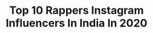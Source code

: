---
title: Top 10 Rappers Instagram Influencers In India In 2020
description: >-
  Find top rappers Instagram influencers in India in 2020. Most popular hashtags: #rap #song #rapper #music.
platform: Instagram
hits: 150
text_top: Identify the most popular Instagram influencers on inBeat.
text_bottom: Our platform holds 150 Instagram influencers like this in India for you to contact.
profiles:
  - username: "mr_rongpaz"
    fullname: >-
      Mayank Rongpaz Rawat
    bio: >-
      Rapper🎤 lyricist📝 film maker📽 Top36 Dil Hai Hindustani 2 Top40 Mtv Hustle New video Ainshu ka baras👇
    location: "India"
    followers: 10400
    engagement: 1991
    commentsToLikes: 0.026126
    id: ck5zy3txt96fx0i14tyrtvw78
    verified: false
    hashtags: "#long, #new, #mai, #song"
  - username: "mukktak"
    fullname: >-
      MukktaK
    bio: >-
      RAPPER For bookings & promotions - eventxperts@gmail.com Website - www.mukktakofficial.com
    location: "India"
    followers: 233555
    engagement: 575
    commentsToLikes: 0.023800
    id: ck5byq291pm910i11m9qp0uc8
    verified: true
    hashtags: "#rapmusic, #rapper, #newmusicalert, #femalerapper"
  - username: "varlisingh"
    fullname: >-
      Varli Singh
    bio: >-
      Entrepreneur.Actor.Rapper.Singer.Filmmaker Miles to go before I sleep 💫 Reels ~ @varlisreels ￼varlids@aol.com YouTube Varli.TV Stream OBSESSED
    location: "India"
    followers: 49345
    engagement: 238
    commentsToLikes: 0.086970
    id: ck8wejntne5g40j78tph1j29v
    verified: true
    hashtags: "#neverjudgeotherswithoutknowingtheirtruth"
  - username: "mack_the_rapperr"
    fullname: >-
      Mack-The Rapper
    bio: >-
      Indian Rapper || Swagger
    location: "India"
    followers: 20122
    engagement: 132
    commentsToLikes: 0.056323
    id: ck8t07fenr2lw0j78c8j9fdy7
    verified: false
    hashtags: "#sidneet, #sidneetforever, #siddharthnigam, #yoyo"
  - username: "luckyyadavartist"
    fullname: >-
      Lucky Yadav
    bio: >-
      Rapper | Musician | Performing Arts 🎬🎤 • TikTok 375k :- LuckyYadavArtist YouTube :- LuckyYadavMusic • Subscribe Now🔔 • 'Yaadan Teriyaan' Out Now 👇
    location: "India"
    followers: 7209
    engagement: 844
    commentsToLikes: 0.043649
    id: ck9wg8j95sasj0j78avt6c3gr
    verified: false
    hashtags: "#hairstyles, #yaadanteriyaanluckyyadav, #indorediaries, #love"
  - username: "djcarnivoremusic"
    fullname: >-
      Carnivore | BTOR
    bio: >-
      Dj / Producer / Rapper 👻: carnivore1594
    location: "India"
    followers: 12913
    engagement: 637
    commentsToLikes: 0.039991
    id: ck5hfljiny1ys0i11miy3s72q
    verified: false
    hashtags: "#dj, #festival, #music, #djcarnivore"
  - username: "twicexmomo"
    fullname: >-
      TWICE MOMO (모모)
    bio: >-
      𝐎𝐍𝐄 𝐈𝐍 𝐀 𝐌𝐈𝐋𝐋𝐈𝐎𝐍! Main Dancer | Vocalist | Rapper TWICE 모모 | 11.9.1996 ♡ est. #160101 Dm for paid promotions 📥
    location: "India"
    followers: 109958
    engagement: 298
    commentsToLikes: 0.003684
    id: ckf5vw2hdq3cq0j23chsvgpto
    verified: false
    hashtags: "#twice, #momo, #twice3, #twicexmomotv"
  - username: "onlyoneunprivate"
    fullname: >-
      onlyoneprivate (FAN ACCOUNT)
    bio: >-
      Our CEO #정제원 JUNG JAEWON A solo rapper‼️part time as an actor, producer, model✨ @onlyoneprivate @privateonlyofficial JAEWON VIRTUAL CONCERT⤵️
    location: "India"
    followers: 21299
    engagement: 824
    commentsToLikes: 0.010212
    id: ckap0fxpjq3p40i78k01sdwee
    verified: false
    hashtags: "#prvtoneday"
  - username: "younghofficial"
    fullname: >-
      YOUNG H (J19 SQUAD) 🎵
    bio: >-
      📀 CEO/FOUNDER @j19squad 🎤 HINDI/MARWADI RAPPER 🐪 RAJASTHAN SE 🎹 MUSIC PRODUCER 🎼 SOUND ENGINEER 📣 DM FOR EXCLUSIVE BEATS 🔊 LATEST WORK 👇
    location: "India"
    followers: 8744
    engagement: 926
    commentsToLikes: 0.141951
    id: ckaowb5m3859n0i787mnizogn
    verified: false
    hashtags: "#unsignedartist, #youtube, #beats, #rapper"
  - username: "sameer_fire_boy"
    fullname: >-
      🔥SAMEER_FIRE_BOY🔥
    bio: >-
      🤹 KALAKAR 🤹 🎥 ACTOR 🎥 🎤RAPPER🎙 🕺DANCER🕺 😎MODEL😎 🖥PROFESSIONAL FIRE ARTIST 🖥 📺SAB TV FINALLIST 📺 ✏DM COLLABORATION💸PAID PROMOTION🤝♀️
    location: "India"
    followers: 171763
    engagement: 354
    commentsToLikes: 0.010156
    id: ck0ty0vucl4wc0i19goapp2t2
    verified: false
    hashtags: "#boy, #mirchi, #modeling, #bolo"
---